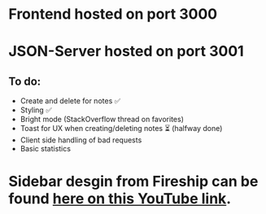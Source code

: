 # Frontend hosted on port 3000
# JSON-Server hosted on port 3001

## To do:
- Create and delete for notes ✅
- Styling ✅
- Bright mode (StackOverflow thread on favorites)
- Toast for UX when creating/deleting notes ⏳ (halfway done)
- Client side handling of bad requests
- Basic statistics

# Sidebar desgin from Fireship can be found [here on this YouTube link](https://www.youtube.com/watch?v=biOMz4puGt8&list=WL&index=14&t=74s&ab_channel=Fireship).